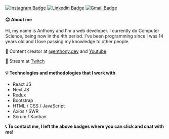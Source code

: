 [![Instagram Badge](https://img.shields.io/badge/-@enthony.dev-8400a6?style=flat-square&labelColor=8400a6&logo=instagram&logoColor=white&link=https://instagram.com/enthony.dev)](https://instagram.com/enthony.dev) 
[![Linkedin Badge](https://img.shields.io/badge/-Anthony%20Vinicius-8400a6?style=flat-square&logo=Linkedin&logoColor=white&link=https://www.linkedin.com/in/anthonyvinicius/)](https://www.linkedin.com/in/anthonyvinicius/)
[![Gmail Badge](https://img.shields.io/badge/-dev.anthonyv@gmail.com-8400a6?style=flat-square&logo=Gmail&logoColor=white&link=mailto:dev.anthonyv@gmail.com)](mailto:dev.anthonyv@gmail.com)

#### :blush: About me

Hi, my name is Anthony and I'm a web developer. I currently do Computer Science, being now in the 4th period. I’ve been programming since I was 14 years old and I love passing my knowledge to other people.

:popcorn: Content creator at [@enthony.dev](https://instagram.com/enthony.dev) and [Youtube](https://www.youtube.com/channel/UC3SvUIoI1TcKn0RRdnqhWYA)

:movie_camera: Stream at [Twitch](https://twitch.tv/enthonydev)

#### :bulb: Technologies and methodologies that I work with

- React JS
- Next JS
- Redux
- Bootstrap
- HTML / CSS / JavaScript
- Axios / SWR
- Scrum / Kanban

**:telephone_receiver: To contact me, I left the above badges where you can click and chat with me!**

